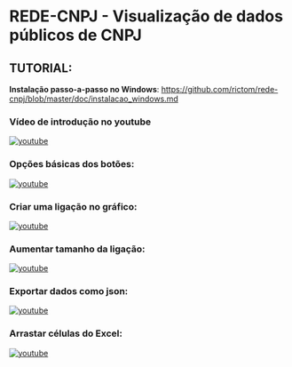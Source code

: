 # REDE-CNPJ - Visualização de dados públicos de CNPJ

## TUTORIAL:
<b>Instalação passo-a-passo no Windows</b>: https://github.com/rictom/rede-cnpj/blob/master/doc/instalacao_windows.md<br>

### Vídeo de introdução no youtube<br>
[![youtube](http://img.youtube.com/vi/nxz9Drhqn_I/0.jpg)](https://youtu.be/nxz9Drhqn_I)
<br>
### Opções básicas dos botões: <br>
[![youtube](http://img.youtube.com/vi/-Ug6ToTRnE4/0.jpg)](https://youtu.be/-Ug6ToTRnE4)<br>
### Criar uma ligação no gráfico: <br>
[![youtube](http://img.youtube.com/vi/8I0oNb4U9Rw/0.jpg)](https://youtu.be/8I0oNb4U9Rw)<br>
### Aumentar tamanho da ligação: <br>
[![youtube](http://img.youtube.com/vi/7hy74LE8e7A/0.jpg)](https://youtu.be/7hy74LE8e7A)<br>
### Exportar dados como json: <br>
[![youtube](http://img.youtube.com/vi/WKn02G9yHbQ/0.jpg)](https://youtu.be/WKn02G9yHbQ)<br>
### Arrastar células do Excel: <br>
[![youtube](http://img.youtube.com/vi/Oxze-d4V7kE/0.jpg)](https://youtu.be/Oxze-d4V7kE) <br>
